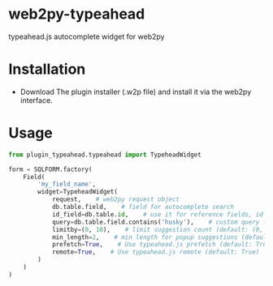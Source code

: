 # web2py-typeahead
typeahead.js autocomplete widget for web2py

Installation
============

- Download The plugin installer (.w2p file) and install it via the web2py interface.


Usage
=====


```python
from plugin_typeahead.typeahead import TypeheadWidget

form = SQLFORM.factory(
    Field(
        'my_field_name',
        widget=TypeheadWidget(
            request,    # web2py request object
            db.table.field,    # field for autocomplete search
            id_field=db.table.id,    # use it for reference fields, id field to submit (default: None)
            query=db.table.field.contains('husky'),    # custom query for suggestions (default: None)
            limitby=(0, 10),    # limit suggestion count (default: (0, 10))
            min_length=2,    # min length for popup suggestions (default: 2)
            prefetch=True,    # Use typeahead.js prefetch (default: True)
            remote=True,    # Use typeahead.js remote (default: True)
        )
    )
)

```

